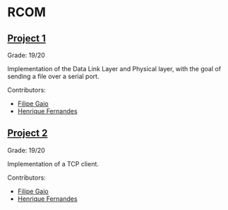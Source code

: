 # RCOM

## [Project 1](https://github.com/HenriqueSFernandes/RCOM/tree/main/proj1)

Grade: 19/20

Implementation of the Data Link Layer and Physical layer, with the goal of sending a file over a serial port.

Contributors:
- [Filipe Gaio](https://github.com/FilipeGaio4)
- [Henrique Fernandes](https://github.com/HenriqueSFernandes/)

## [Project 2](https://github.com/HenriqueSFernandes/RCOM/tree/main/proj2)

Grade: 19/20

Implementation of a TCP client.

Contributors:
- [Filipe Gaio](https://github.com/FilipeGaio4)
- [Henrique Fernandes](https://github.com/HenriqueSFernandes/)
